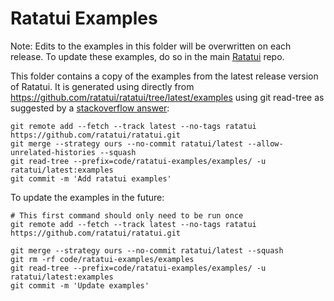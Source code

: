 # Ratatui Examples

Note: Edits to the examples in this folder will be overwritten on each release. To update these
examples, do so in the main [Ratatui](https://github.com/ratatui/ratatui) repo.

This folder contains a copy of the examples from the latest release version of Ratatui. It is
generated using directly from <https://github.com/ratatui/ratatui/tree/latest/examples> using git
read-tree as suggested by a
[stackoverflow answer](https://stackoverflow.com/questions/23937436/add-subdirectory-of-remote-repo-with-git-subtree):

```shell
git remote add --fetch --track latest --no-tags ratatui https://github.com/ratatui/ratatui.git
git merge --strategy ours --no-commit ratatui/latest --allow-unrelated-histories --squash
git read-tree --prefix=code/ratatui-examples/examples/ -u ratatui/latest:examples
git commit -m 'Add ratatui examples'
```

To update the examples in the future:

```shell
# This first command should only need to be run once
git remote add --fetch --track latest --no-tags ratatui https://github.com/ratatui/ratatui.git

git merge --strategy ours --no-commit ratatui/latest --squash
git rm -rf code/ratatui-examples/examples
git read-tree --prefix=code/ratatui-examples/examples/ -u ratatui/latest:examples
git commit -m 'Update examples'
```
